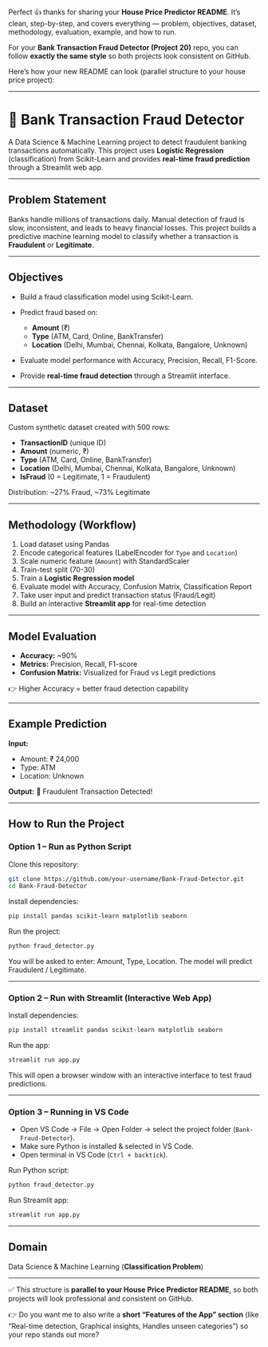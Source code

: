 Perfect 👍 thanks for sharing your **House Price Predictor README**.
It’s clean, step-by-step, and covers everything — problem, objectives, dataset, methodology, evaluation, example, and how to run.

For your **Bank Transaction Fraud Detector (Project 20)** repo, you can follow **exactly the same style** so both projects look consistent on GitHub.

Here’s how your new README can look (parallel structure to your house price project):

---

# 🏦 Bank Transaction Fraud Detector

A Data Science & Machine Learning project to detect fraudulent banking transactions automatically. This project uses **Logistic Regression** (classification) from Scikit-Learn and provides **real-time fraud prediction** through a Streamlit web app.

---

## Problem Statement

Banks handle millions of transactions daily. Manual detection of fraud is slow, inconsistent, and leads to heavy financial losses.
This project builds a predictive machine learning model to classify whether a transaction is **Fraudulent** or **Legitimate**.

---

## Objectives

* Build a fraud classification model using Scikit-Learn.
* Predict fraud based on:

  * **Amount** (₹)
  * **Type** (ATM, Card, Online, BankTransfer)
  * **Location** (Delhi, Mumbai, Chennai, Kolkata, Bangalore, Unknown)
* Evaluate model performance with Accuracy, Precision, Recall, F1-Score.
* Provide **real-time fraud detection** through a Streamlit interface.

---

## Dataset

Custom synthetic dataset created with 500 rows:

* **TransactionID** (unique ID)
* **Amount** (numeric, ₹)
* **Type** (ATM, Card, Online, BankTransfer)
* **Location** (Delhi, Mumbai, Chennai, Kolkata, Bangalore, Unknown)
* **IsFraud** (0 = Legitimate, 1 = Fraudulent)

Distribution: \~27% Fraud, \~73% Legitimate

---

## Methodology (Workflow)

1. Load dataset using Pandas
2. Encode categorical features (LabelEncoder for `Type` and `Location`)
3. Scale numeric feature (`Amount`) with StandardScaler
4. Train-test split (70-30)
5. Train a **Logistic Regression model**
6. Evaluate model with Accuracy, Confusion Matrix, Classification Report
7. Take user input and predict transaction status (Fraud/Legit)
8. Build an interactive **Streamlit app** for real-time detection

---

## Model Evaluation

* **Accuracy:** \~90%
* **Metrics:** Precision, Recall, F1-score
* **Confusion Matrix:** Visualized for Fraud vs Legit predictions

👉 Higher Accuracy = better fraud detection capability

---

## Example Prediction

**Input:**

* Amount: ₹ 24,000
* Type: ATM
* Location: Unknown

**Output:**
🚨 Fraudulent Transaction Detected!

---

## How to Run the Project

### Option 1 – Run as Python Script

Clone this repository:

```bash
git clone https://github.com/your-username/Bank-Fraud-Detector.git
cd Bank-Fraud-Detector
```

Install dependencies:

```bash
pip install pandas scikit-learn matplotlib seaborn
```

Run the project:

```bash
python fraud_detector.py
```

You will be asked to enter: Amount, Type, Location. The model will predict Fraudulent / Legitimate.

---

### Option 2 – Run with Streamlit (Interactive Web App)

Install dependencies:

```bash
pip install streamlit pandas scikit-learn matplotlib seaborn
```

Run the app:

```bash
streamlit run app.py
```

This will open a browser window with an interactive interface to test fraud predictions.

---

### Option 3 – Running in VS Code

* Open VS Code → File → Open Folder → select the project folder (`Bank-Fraud-Detector`).
* Make sure Python is installed & selected in VS Code.
* Open terminal in VS Code (`Ctrl + backtick`).

Run Python script:

```bash
python fraud_detector.py
```

Run Streamlit app:

```bash
streamlit run app.py
```

---

## Domain

Data Science & Machine Learning (**Classification Problem**)

---

✅ This structure is **parallel to your House Price Predictor README**, so both projects will look professional and consistent on GitHub.

👉 Do you want me to also write a **short “Features of the App” section** (like “Real-time detection, Graphical insights, Handles unseen categories”) so your repo stands out more?
